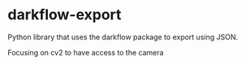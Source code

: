 # darkflow-export

Python library that uses the darkflow package to export using JSON. 

Focusing on cv2 to have access to the camera

